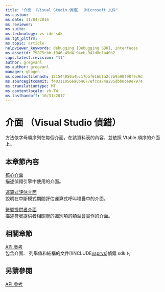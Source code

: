 ```yaml
---
title: "介面 （Visual Studio 偵錯） |Microsoft 文件"
ms.custom: 
ms.date: 11/04/2016
ms.reviewer: 
ms.suite: 
ms.technology: vs-ide-sdk
ms.tgt_pltfrm: 
ms.topic: article
helpviewer_keywords: debugging [Debugging SDK], interfaces
ms.assetid: 79875cbb-f946-49d4-94eb-941d0e1a40b2
caps.latest.revision: "11"
author: gregvanl
ms.author: gregvanl
manager: ghogen
ms.openlocfilehash: 121544050a4bc17bbf616b1a2c7b9a90f98f9c9d
ms.sourcegitcommit: f40311056ea0b4677efcca74a285dbb0ce0e7974
ms.translationtype: MT
ms.contentlocale: zh-TW
ms.lasthandoff: 10/31/2017
---
```

# <a name="interfaces-visual-studio-debugging"></a>介面 （Visual Studio 偵錯）
方法依字母順序列在每個介面，在該資料表的內容，並依照 Vtable 順序的介面上。  
  
## <a name="in-this-section"></a>本章節內容  
 [核心介面](../../../extensibility/debugger/reference/core-interfaces.md)  
 描述偵錯引擎中使用的介面。  
  
 [運算式評估介面](../../../extensibility/debugger/reference/expression-evaluation-interfaces.md)  
 說明在中斷模式期間評估運算式呼叫堆疊中的介面。  
  
 [符號提供者介面](../../../extensibility/debugger/reference/symbol-provider-interfaces.md)  
 描述符號提供者相關聯的識別項的類型會實作的介面。  
  
## <a name="related-sections"></a>相關章節  
 [API 參考](../../../extensibility/debugger/reference/api-reference-visual-studio-debugging.md)  
 包含介面、 列舉值和結構的文件[!INCLUDE[vsprvs](../../../code-quality/includes/vsprvs_md.md)]偵錯 sdk 》。  
  
## <a name="see-also"></a>另請參閱  
 [API 參考](../../../extensibility/debugger/reference/api-reference-visual-studio-debugging.md)